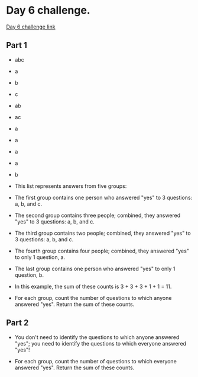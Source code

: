 # Day 6 challenge.

[Day 6 challenge link](https://adventofcode.com/2020/day/6)

## Part 1

- abc

- a
- b
- c

- ab
- ac

- a
- a
- a
- a

- b

- This list represents answers from five groups:

- The first group contains one person who answered "yes" to 3 questions: a, b, and c.
- The second group contains three people; combined, they answered "yes" to 3 questions: a, b, and c.
- The third group contains two people; combined, they answered "yes" to 3 questions: a, b, and c.
- The fourth group contains four people; combined, they answered "yes" to only 1 question, a.
- The last group contains one person who answered "yes" to only 1 question, b.
- In this example, the sum of these counts is 3 + 3 + 3 + 1 + 1 = 11.

- For each group, count the number of questions to which anyone answered "yes". Return the sum of these counts.

## Part 2

- You don't need to identify the questions to which anyone answered "yes"; you need to identify the questions to which everyone answered "yes"!

- For each group, count the number of questions to which everyone answered "yes". Return the sum of these counts.
